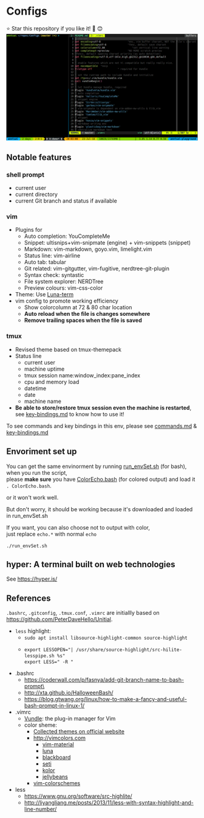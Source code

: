 # Configs
:star: Star this repository if you like it! :tada: :blush:
![screenshot.png](screenshot.png)

## Notable features
### shell prompt
- current user
- current directory
- current Git branch and status if available

### vim
- Plugins for
  - Auto completion: YouCompleteMe
  - Snippet: ultisnips+vim-snipmate (engine) + vim-snippets (snippet)
  - Markdown: vim-markdown, goyo.vim, limelight.vim
  - Status line: vim-airline
  - Auto tab: tabular
  - Git related: vim-gitgutter, vim-fugitive, nerdtree-git-plugin
  - Syntax check: syntastic
  - File system explorer: NERDTree
  - Preview colours: vim-css-color
- Theme: Use [Luna-term](https://github.com/notpratheek/vim-luna/blob/master/colors/luna-term.vim)
- vim config to promote working efficiency
  - Show colorcolumn at 72 & 80 char location
  - **Auto reload when the file is changes somewhere**
  - **Remove trailing spaces when the file is saved**

### tmux
- Revised theme based on tmux-themepack
- Status line
  - current user
  - machine uptime
  - tmux session name:window_index:pane_index
  - cpu and memory load
  - datetime
  - date
  - machine name
- **Be able to store/restore tmux session even the machine is restarted**,  
  see [key-bindings.md](key-bindings.md) to know how to use it!

To see commands and key bindings in this env, please see [commands.md](commands.md) & [key-bindings.md](key-bindings.md)

## Envoriment set up
You can get the same envinorment by running [run_envSet.sh](run_envSet.sh) (for bash),  
when you run the script,  
please **make sure** you have [ColorEcho.bash](https://github.com/PeterDaveHello/ColorEchoForShell/blob/master/dist/ColorEcho.bash) (for colored output) and load it `. ColorEcho.bash`.

or it won't work well.

But don't worry, it should be working because it's downloaded and loaded in run_envSet.sh

If you want, you can also choose not to output with color,  
just replace `echo.*` with normal `echo`

```shell
./run_envSet.sh
```

## hyper: A terminal built on web technologies
See https://hyper.is/

## References
`.bashrc`, `.gitconfig`, `.tmux.conf`, `.vimrc` are initiallly based on https://github.com/PeterDaveHello/Unitial.

* `less` highlight:
  * `sudo apt install libsource-highlight-common source-highlight`
  * ```shell
    export LESSOPEN="| /usr/share/source-highlight/src-hilite-lesspipe.sh %s"
    export LESS=" -R "
    ```
* .bashrc
  * https://coderwall.com/p/fasnya/add-git-branch-name-to-bash-prompt\
  * http://xta.github.io/HalloweenBash/
  * https://blog.gtwang.org/linux/how-to-make-a-fancy-and-useful-bash-prompt-in-linux-1/
* .vimrc
  * [Vundle](https://github.com/VundleVim/Vundle.vim): the plug-in manager for Vim
  * color sheme:
    * [Collected themes on official website](http://www.vim.org/scripts/script_search_results.php?keywords=&script_type=color+scheme&order_by=creation_date&direction=descending&search=search)
    * http://vimcolors.com
      * [vim-material](http://vimcolors.com/679/vim-material/dark)
      * [luna](http://vimcolors.com/414/luna/dark)
      * [blackboard](http://vimcolors.com/280/blackboard/dark)
      * [seti](http://vimcolors.com/244/seti/dark)
      * [kolor](http://vimcolors.com/91/kolor/dark)
      * [jellybeans](http://vimcolors.com/1/jellybeans/dark)
    * [vim-colorschemes](https://github.com/flazz/vim-colorschemes)
 * less
   * https://www.gnu.org/software/src-highlite/
   * http://liyangliang.me/posts/2013/11/less-with-syntax-highlight-and-line-number/
